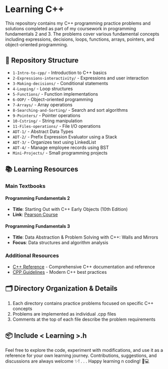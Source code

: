 # Learning C++

This repository contains my C++ programming practice problems and solutions completed as part of my coursework in programming fundamentals 2 and 3. The problems cover various fundamental concepts including expressions, decisions, loops, functions, arrays, pointers, and object-oriented programming.

## 📂 Repository Structure

- `1-Intro-to-cpp/` - Introduction to C++ basics
- `2-Expressions-interactivity/` - Expressions and user interaction
- `3-Making-decisions/` - Conditional statements
- `4-Looping/` - Loop structures
- `5-Functions/` - Function implementations
- `6-OOP/` - Object-oriented programming
- `7-Arrays/` - Array operations
- `8-Searching-and-Sorting/` - Search and sort algorithms
- `9-Pointers/` - Pointer operations
- `10-Cstring/` - String manipulation
- `11-Files-operations/` - File I/O operations
- `ADT-1/` - Abstract Data Types
- `ADT-2/` - Prefix Expression Evaluator using a Stack
- `ADT-3/` - Organizes text using LinkedList
- `ADT-4/` - Manage employee records using BST
- `Mini-Projects/` - Small programming projects

## 📚 Learning Resources

### Main Textbooks

#### Programming Fundamentals 2

- **Title**: Starting Out with C++ Early Objects (10th Edition)
- **Link**: [Pearson Course](https://www.pearson.com/en-us/subject-catalog/p/starting-out-with-c-early-objects/P200000003336/9780138314484)

#### Programming Fundamentals 3

- **Title**: Data Abstraction & Problem Solving with C++: Walls and Mirrors
- **Focus**: Data structures and algorithm analysis

### Additional Resources

- [C++ Reference](https://cplusplus.com/reference/) - Comprehensive C++ documentation and reference
- [CPP Guidelines](https://isocpp.github.io/CppCoreGuidelines/CppCoreGuidelines) - Modern C++ best practices

## 🗂️ Directory Organization & Details

1. Each directory contains practice problems focused on specific C++ concepts
2. Problems are implemented as individual .cpp files
3. Comments at the top of each file describe the problem requirements

## 📦 Include < Learning >.h

Feel free to explore the code, experiment with modifications, and use it as a reference for your own learning journey. Contributions, suggestions, and discussions are always welcome ✨!
.
.
.
Happy learning n coding! 🚀💻
